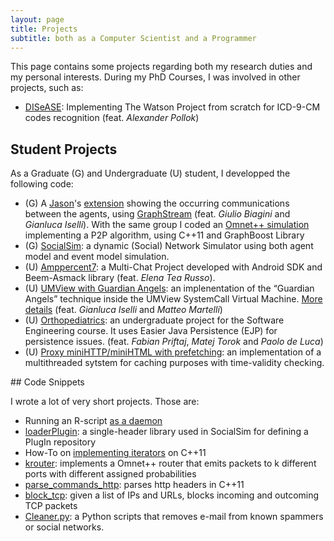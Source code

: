 ```yaml
---
layout: page
title: Projects
subtitle: both as a Computer Scientist and a Programmer
---
```


This page contains some projects regarding both my research duties and my personal interests.
During my PhD Courses, I was involved in other projects, such as:

   * [DISeASE](http://github.com/jackbergus/DISeASE): Implementing The Watson Project from scratch for ICD-9-CM codes recognition (feat. *Alexander Pollok*) 

## Student Projects

As a Graduate (G) and Undergraduate (U) student, I developped the following code:

   * (G) A [Jason](http://jason.sourceforge.net/)'s [extension](https://drive.google.com/file/d/0B15ik0F3-2nGS0trUWh3a1dYdVU/edit) showing the occurring communications between the agents, using [GraphStream](http://graphstream-project.org/) (feat. *Giulio Biagini* and *Gianluca Iselli*). With the same group I coded an [Omnet++ simulation](https://www.dropbox.com/s/jtj1qvxrn2zsvev/Gruppo-Bergami-Biagini-Iselli.tar.gz) implementing a P2P algorithm, using C++11 and GraphBoost Library
   * (G) [SocialSim](https://github.com/jackbergus/socialsim): a dynamic (Social) Network Simulator using both agent model and event model simulation.
   * (U) [Amppercent7](https://github.com/jackbergus/Amppercent7): a Multi-Chat Project developed with Android SDK and Beem-Asmack library (feat. *Elena Tea Russo*).
   * (U) [UMView with Guardian Angels](https://dl.dropboxusercontent.com/u/3529117/pxmview.tar.gz): an implenentation of the “Guardian Angels” technique inside the UMView SystemCall Virtual Machine. [More details](http://www.cs.unibo.it/~renzo/vsd/angels_n_taxi) (feat. *Gianluca Iselli* and *Matteo Martelli*)
   * (U) [Orthopediatrics](https://github.com/FMP196/Orthopediatrics): an undergraduate project for the Software Engineering course. It uses Easier Java Persistence (EJP) for persistence issues. (feat. *Fabian Priftaj*, *Matej Torok* and *Paolo de Luca*)
   * (U) [Proxy miniHTTP/miniHTML with prefetching](https://dl.dropboxusercontent.com/u/3529117/last.zip): an implementation of a multithreaded sytstem for caching purposes with time-validity checking.
     


## Code Snippets

I wrote a lot of very short projects. Those are:

   * Running an R-script [as a daemon](https://gist.github.com/jackbergus/800ca4f4a17af69dc840)
   * [loaderPlugin](https://github.com/jackbergus/loaderPlugin): a single-header library used in SocialSim for defining a PlugIn repository
   * How-To on [implementing iterators](https://gist.github.com/jackbergus/9387426) on C++11
   * [krouter](https://github.com/jackbergus/krouter): implements a Omnet++ router that emits packets to k different ports with different assigned probabilities
   * [parse_commands_http](https://gist.github.com/jackbergus/5950137): parses http headers in C++11
   * [block_tcp](https://github.com/jackbergus/block_tcp): given a list of IPs and URLs, blocks incoming and outcoming TCP packets
   * [Cleaner.py](https://github.com/jackbergus/GeneralPythonScripts/blob/master/cleaner.py): a Python scripts that removes e-mail from known spammers or social networks.
